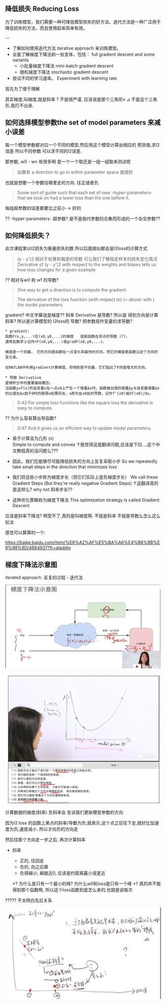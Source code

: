 ## 降低损失 Reducing Loss
为了训练模型，我们需要一种可降低模型损失的好方法。迭代方法是一种广泛用于降低损失的方法，而且使用起来简单有效。

--

- 了解如何使用迭代方法 iterative approach 来训练模型。
- 全面了解梯度下降法和一些变体，包括： full gradient descent and some variants
    - 小批量梯度下降法 mini-batch gradient descent
    - 随机梯度下降法  stochastic gradient descent
- 尝试不同的学习速率。 Experiment with learning rate.

首先为了便于理解

其实梯度,叫梯度,就是斜率 ? 不是很严谨, 应该说是那个三角形x ⊿ 不是这个三角形,我打不出来.


## 如何选择模型参数the set of model parameters 来减小误差

每一个模型参数都对应一个不同的模型,然后用这个模型计算出相应的 预测值,求l2 误差
所以不同参数 可以求不同的l2误差.

那参数, w0 - wn 有很多啊 
是一个一个取还是一组一组取来测试呢

> 如果有 a direction to go in within parameter space 就很好

也就是想要一个参数往哪里走的方向.
往正或者负.

> Some sort of guide such that each set of new -hyper-parameters- that we took on had a lower loss than the one before it.

每组超参数的误差都要比之前小 -> 好的

?? -hyper-parameters- 超参数? 是不是指代参数的合集而形成的一个杂交参数??


## 如何降低损失？

此次课程里以l2损失为衡量损失的数
所以后面貌似都会是l2loss的计算方式

>(y - y')2 相对于权重和偏差的导数 可让我们了解指定样本的损失变化情况 Derivative of (y - y')2 with respect to the weights and biases tells us how loss changes for a given example

?? 相对与w0 和 w1 的导数?

> One way to get a direction is to compute the gradient.

> The derivative of the loss function (with respect to) (= about/ with ) the model parameters.

gradient? 中文字幕说是梯度?? 斜率
Derivative 是导数?
所以是 得到方向是计算斜率?
所以是计算模型的 l2loss的 导数? 把参数视作变量的求导数?

```
* gradient:
函数F(x,y,...)在(x0,y0,...)的梯度   就是函数在该点的导数 (?)，
通常在数学上记作▽F(x0,y0,...)或gradF(x0,y0,...)。

梯度是一个向量， 它的方向是函数在一点变化率最快的方向，而它的模就是函数沿这个方向的变化率。

在MATLAB中利用gradient计算梯度，将得到若干向量，它们指出了F的值增大的方向。

* 导数 Derivative
是微积分中的重要基础概念。
当函数y=f(x)的自变量x在一点x0上产生一个增量Δx时，函数输出值的增量Δy与自变量增量Δx的比值在Δx趋于0时的极限a如果存在，a即为在x0处的导数，记作f'(x0)或df(x0)/dx。

```

> 0:42	For simple loss functions like the square loss the derivative is easy to compute.

?? 为什么容易算出导函数?

> 0:47	And it gives us an efficient way to update model parameters.

- 易于计算且为凸形 (x)  
  Simple to compute and convex
↑我觉得这是翻译问题,应该是下凹....这个中文教程真的没问题么???

- 因此，我们在能够尽可能降低损失的方向上反复采取小步
So we repeatedly take small steps in the direction that minimizes loss

- 我们将这些小步称为梯度步长（但它们实际上是负梯度步长）
We call these Gradient Steps (But they're really negative Gradient Steps)
↑这翻译真的是这样么?
why not 斜率步长??

- 这种优化策略称为梯度下降法
This optimization strategy is called Gradient Descent

应该是斜率下降法? 啊受不了,真的是叫梯度啊. 不就是斜率 不就是导数么怎么这么扯淡


感觉可以算算的一个:

https://baike.baidu.com/item/%E6%A2%AF%E5%BA%A6%E4%B8%8B%E9%99%8D/4864937?fr=aladdin


## 梯度下降法示意图

 iterated approach.
 反复的过程 - 迭代法
 
![](img_for_md/WX20180311-183755@2x.png)

![](img_for_md/QQ20180309-000031@2x.png)

计算数据的梯度(斜率)
负斜率会 告诉我们更新模型参数的方向

因为l2 loss 的函数上某点的斜率/导数为负,就表示,这个点之后往下走,就好比加速度为负,速度减小.
所以才向负的方向走

然后往那个方向走一步之后, 再次计算斜率

* 斜率
    * 正的, 往回走
    * 负的, 向之后算
    * 负得越小, 越接近0, 应该是约距离最小误差近
    
    *? 为什么是只有一个最小的峰? 为什么w0和loss是只有一个峰
    *? 真的并不能得到那个函数啊, 所以这个loss函数到底怎么来的,也就是说每次

?????
不太明白先后关系

![](img_for_md/WX20180311-203842@2x.png)


##